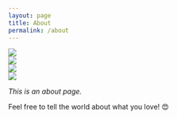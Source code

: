 ```yaml
---
layout: page
title: About
permalink: /about
---
```

<div class="card"> <img  src="{{ site.baseurl }}/assets/19.png"/></div>
<div class='card'> <img  src="{{ site.baseurl }}/assets/18.png"/></div>
<div class='card'> <img  src="{{ site.baseurl }}/assets/17.jpg"/></div>
<div class='card'> <img  src="{{ site.baseurl }}/assets/15.jpg"/></div>

*This is an about page.*

Feel free to tell the world about what you love! 😍
